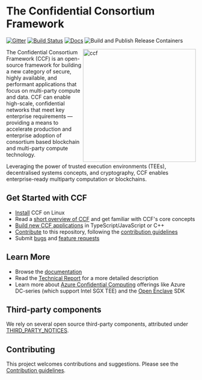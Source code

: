 # The Confidential Consortium Framework

[![Gitter](https://badges.gitter.im/MSRC-CCF/community.svg)](https://gitter.im/MSRC-CCF/community?utm_source=badge&utm_medium=badge&utm_campaign=pr-badge) [![Build Status](https://dev.azure.com/MSRC-CCF/CCF/_apis/build/status/CCF%20Github%20CI?branchName=master)](https://dev.azure.com/MSRC-CCF/CCF/_build/latest?definitionId=3&branchName=master)
[![Docs](https://img.shields.io/badge/Docs-succeeded-green)](https://microsoft.github.io/CCF) ![Build and Publish Release Containers](https://github.com/microsoft/CCF/workflows/Build%20and%20Publish%20Release%20Containers/badge.svg)

<img alt="ccf" align="right" src="https://microsoft.github.io/CCF/master/_images/ccf.svg" width="300">

The Confidential Consortium Framework (CCF) is an open-source framework for building a new category of secure, highly available,
and performant applications that focus on multi-party compute and data.
CCF can enable high-scale, confidential networks that meet key enterprise requirements — providing a means to accelerate production and enterprise adoption of consortium based blockchain and multi-party compute technology.

Leveraging the power of trusted execution environments (TEEs), decentralised systems concepts, and cryptography, CCF enables enterprise-ready multiparty computation or blockchains.

## Get Started with CCF

- [Install](https://microsoft.github.io/CCF/master/quickstart/install.html) CCF on Linux
- Read a [short overview of CCF](https://microsoft.github.io/CCF/master/overview/concepts.html) and get familiar with CCF's core concepts
- [Build new CCF applications](https://microsoft.github.io/CCF/master/build_apps/index.html) in TypeScript/JavaScript or C++
- [Contribute](https://microsoft.github.io/CCF/master/quickstart/contribute.html) to this repository, following the [contribution guidelines](.github/CONTRIBUTING.md)
- Submit [bugs](https://github.com/microsoft/CCF/issues/new?assignees=&labels=bug&template=bug_report.md&title=) and [feature requests](https://github.com/microsoft/CCF/issues/new?assignees=&labels=enhancement&template=feature_request.md&title=)

## Learn More

- Browse the [documentation](https://microsoft.github.io/CCF/)
- Read the [Technical Report](CCF-TECHNICAL-REPORT.pdf) for a more detailed description
- Learn more about [Azure Confidential Computing](https://azure.microsoft.com/solutions/confidential-compute/) offerings like Azure DC-series (which support Intel SGX TEE) and the [Open Enclave](https://github.com/openenclave/openenclave) SDK

## Third-party components

We rely on several open source third-party components, attributed under [THIRD_PARTY_NOTICES](THIRD_PARTY_NOTICES.txt).

## Contributing

This project welcomes contributions and suggestions. Please see the [Contribution guidelines](.github/CONTRIBUTING.md).
